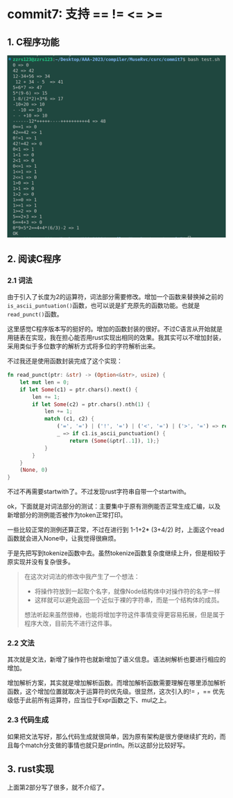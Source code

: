 # commit7: 支持 == !=  <= >=

## 1. C程序功能

![1](pics/commit7-pic/func1.png)

## 2. 阅读C程序

### 2.1 词法

由于引入了长度为2的运算符，词法部分需要修改。增加一个函数来替换掉之前的 `is_ascii_puntuation()`函数，也可以说是扩充原先的函数功能。也就是 `read_punct()`函数。

这里感觉C程序版本写的挺好的。增加的函数封装的很好。不过C语言从开始就是用链表在实现，我在担心能否用rust实现出相同的效果。我其实可以不增加封装，采用类似于多位数字的解析方式将多位的字符解析出来。

不过我还是使用函数封装完成了这个实现：

```rust
fn read_punct(ptr: &str) -> (Option<&str>, usize) {
    let mut len = 0;
    if let Some(c1) = ptr.chars().next() {
        len += 1;
        if let Some(c2) = ptr.chars().nth(1) {
            len += 1;
            match (c1, c2) {
                ('=', '=') | ('!', '=') | ('<', '=') | ('>', '=') => return (Some(&ptr[..2]), len),
                _ => if c1.is_ascii_punctuation() {
                    return (Some(&ptr[..1]), 1);}
            }
        } 
    }
    (None, 0)
}
```

不过不再需要startwith了。不过发现rust字符串自带一个startwith。

ok，下面就是对词法部分的测试：主要集中于原有测例能否正常生成汇编，以及新增部分的测例能否被作为token正常打印。

一些比较正常的测例还算正常，不过在进行到   1-1+2* (3+4/2)  时，上面这个read函数就会进入None中，让我觉得很麻烦。

于是先把写到tokenize函数中去。虽然tokenize函数复杂度继续上升，但是相较于原实现并没有复杂很多。

> 在这次对词法的修改中我产生了一个想法：
>
> * 将操作符放到一起取个名字，就像Node结构体中对操作符的名字一样
> * 这样就可以避免返回一个近似于裸的字符串，而是一个结构体的成员。
>
> 想法听起来虽然很棒，也能将增加字符这件事情变得更容易拓展，但是属于程序大改，目前先不进行这件事。

### 2.2 文法

其次就是文法，新增了操作符也就新增加了语义信息。语法树解析也要进行相应的增加。

增加解析方案，其实就是增加解析函数。而增加解析函数需要理解在哪里添加解析函数，这个增加位置就取决于运算符的优先级。很显然，这次引入的!= ，== 优先级低于此前所有运算符，应当位于Expr函数之下、mul之上。


### 2.3 代码生成

 如果把文法写好，那么代码生成就很简单，因为原有架构是很方便继续扩充的，而且每个match分支做的事情也就只是println。所以这部分比较好写。



## 3. rust实现

上面第2部分写了很多，就不介绍了。
